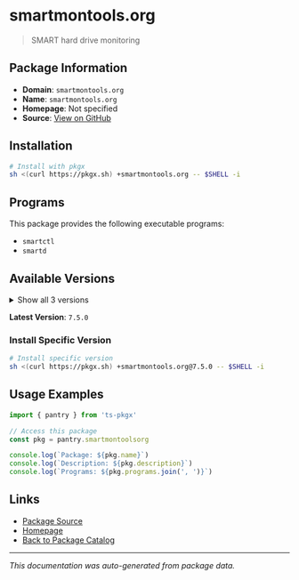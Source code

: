 # smartmontools.org

> SMART hard drive monitoring

## Package Information

- **Domain**: `smartmontools.org`
- **Name**: `smartmontools.org`
- **Homepage**: Not specified
- **Source**: [View on GitHub](https://github.com/pkgxdev/pantry/tree/main/projects/smartmontools.org/package.yml)

## Installation

```bash
# Install with pkgx
sh <(curl https://pkgx.sh) +smartmontools.org -- $SHELL -i
```

## Programs

This package provides the following executable programs:

- `smartctl`
- `smartd`

## Available Versions

<details>
<summary>Show all 3 versions</summary>

- `7.5.0`, `7.4.0`, `7.3.0`

</details>

**Latest Version**: `7.5.0`

### Install Specific Version

```bash
# Install specific version
sh <(curl https://pkgx.sh) +smartmontools.org@7.5.0 -- $SHELL -i
```

## Usage Examples

```typescript
import { pantry } from 'ts-pkgx'

// Access this package
const pkg = pantry.smartmontoolsorg

console.log(`Package: ${pkg.name}`)
console.log(`Description: ${pkg.description}`)
console.log(`Programs: ${pkg.programs.join(', ')}`)
```

## Links

- [Package Source](https://github.com/pkgxdev/pantry/tree/main/projects/smartmontools.org/package.yml)
- [Homepage](#)
- [Back to Package Catalog](../package-catalog.md)

---

*This documentation was auto-generated from package data.*
